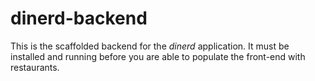 # dinerd-backend

This is the scaffolded backend for the _dinerd_ application. It must be installed and running before you are able to populate the front-end with restaurants.
